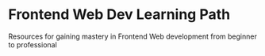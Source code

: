 # Frontend Web Dev Learning Path
Resources for gaining mastery in Frontend Web development from beginner to professional

